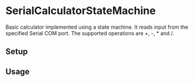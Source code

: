 # SerialCalculatorStateMachine

Basic calculator implemented using a state machine. It reads input from the specified Serial COM port. The supported operations are +, -, * and /.

## Setup

## Usage


